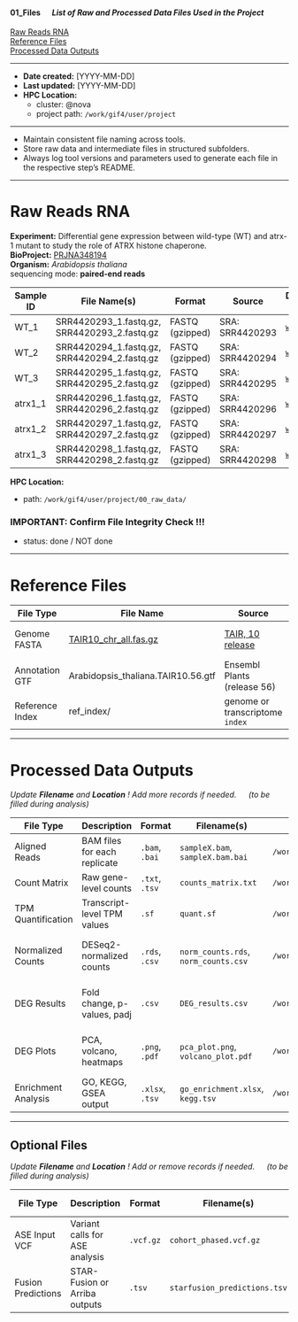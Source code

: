 #### 01_Files &emsp; *List of Raw and Processed Data Files Used in the Project*

[Raw Reads RNA](#raw-reads-rna)  
[Reference Files](#reference-files)  
[Processed Data Outputs](#processed-data-outputs)

---

- **Date created:** [YYYY-MM-DD]
- **Last updated:** [YYYY-MM-DD]
- **HPC Location:** 
  - cluster: @nova
  - project path: `/work/gif4/user/project`

---

- Maintain consistent file naming across tools.
- Store raw data and intermediate files in structured subfolders.
- Always log tool versions and parameters used to generate each file in the respective step’s README.

---


# Raw Reads RNA

**Experiment:** Differential gene expression between wild-type (WT) and atrx-1 mutant to study the role of ATRX histone chaperone.  
**BioProject:** [PRJNA348194](https://www.ncbi.nlm.nih.gov/bioproject/PRJNA348194)  
**Organism:** *Arabidopsis thaliana*  
sequencing mode: **paired-end reads**  


| Sample ID | File Name(s) | Format | Source | Download Method | Notes |
|-----------|--------------|--------|--------|-----------------|-------|
| WT_1 | SRR4420293_1.fastq.gz, SRR4420293_2.fastq.gz | FASTQ (gzipped) | SRA: SRR4420293 | [`wget ftp`](ftp://ftp.sra.ebi.ac.uk/vol1/fastq/SRR442/003/SRR4420293/) | Paired-end |
| WT_2 | SRR4420294_1.fastq.gz, SRR4420294_2.fastq.gz | FASTQ (gzipped) | SRA: SRR4420294 | [`wget ftp`](ftp://ftp.sra.ebi.ac.uk/vol1/fastq/SRR442/004/SRR4420294/) | Paired-end |
| WT_3 | SRR4420295_1.fastq.gz, SRR4420295_2.fastq.gz | FASTQ (gzipped) | SRA: SRR4420295 | [`wget ftp`](ftp://ftp.sra.ebi.ac.uk/vol1/fastq/SRR442/005/SRR4420295/) | Paired-end |
| atrx1_1 | SRR4420296_1.fastq.gz, SRR4420296_2.fastq.gz | FASTQ (gzipped) | SRA: SRR4420296 | [`wget ftp`](ftp://ftp.sra.ebi.ac.uk/vol1/fastq/SRR442/006/SRR4420296/) | Paired-end |
| atrx1_2 | SRR4420297_1.fastq.gz, SRR4420297_2.fastq.gz | FASTQ (gzipped) | SRA: SRR4420297 | [`wget ftp`](ftp://ftp.sra.ebi.ac.uk/vol1/fastq/SRR442/007/SRR4420297/) | Paired-end |
| atrx1_3 | SRR4420298_1.fastq.gz, SRR4420298_2.fastq.gz | FASTQ (gzipped) | SRA: SRR4420298 | [`wget ftp`](ftp://ftp.sra.ebi.ac.uk/vol1/fastq/SRR442/008/SRR4420298/) | Paired-end |


**HPC Location:** 
- path: `/work/gif4/user/project/00_raw_data/`

### IMPORTANT: Confirm File Integrity Check !!!

- status: done / NOT done


---

# Reference Files


| File Type | File Name | Source | Usage in Step | Location |
|-----------|-----------|--------|---------------|----------|
| Genome FASTA | [TAIR10_chr_all.fas.gz](https://www.arabidopsis.org/api/download-files/download?filePath=Genes/TAIR10_genome_release/TAIR10_chromosome_files/TAIR10_chr_all.fas.gz) | [TAIR, 10 release](https://www.arabidopsis.org/download/overview) | Alignment, ASE, Fusion detection | `/work/gif4/user/project/refernce/` |
| Annotation GTF | Arabidopsis_thaliana.TAIR10.56.gtf | Ensembl Plants (release 56) | FeatureCounts, Salmon, HTSeq | `/work/gif4/user/project/03_alignment/ref_assembly/` |
| Reference Index | ref_index/ | genome or transcriptome `index` | Quantification |`/work/gif4/user/project/04_quantification/` |

---

# Processed Data Outputs 

*Update **Filename** and **Location** ! Add more records if needed. &emsp; (to be filled during analysis)*

| File Type | Description | Format | Filename(s) | Location | Analysis Step |
|-----------|-------------|--------|-------------|----------|---------------|
| Aligned Reads        | BAM files for each replicate | `.bam`, `.bai` | `sampleX.bam`, `sampleX.bam.bai` | `/work/gif4/user/project/03_alignment/`          | Read alignment to reference genome            |
| Count Matrix         | Raw gene-level counts        | `.txt`, `.tsv` | `counts_matrix.txt`              | `/work/gif4/user/project/04_quantification/`     | Gene/transcript quantification                |
| TPM Quantification   | Transcript-level TPM values  | `.sf`          | `quant.sf`                       | `/work/gif4/user/project/04_quantification/`     | Gene/transcript quantification                |
| Normalized Counts    | DESeq2-normalized counts     | `.rds`, `.csv` | `norm_counts.rds`, `norm_counts.csv` | `/work/gif4/user/project/05_dge/1_analysis/` | Differential gene expression analysis         |
| DEG Results          | Fold change, p-values, padj  | `.csv`         | `DEG_results.csv`                | `/work/gif4/user/project/05_dge/1_analysis/`     | Differential gene expression analysis         |
| DEG Plots            | PCA, volcano, heatmaps       | `.png`, `.pdf` | `pca_plot.png`, `volcano_plot.pdf`| `/work/gif4/user/project/05_dge/3_plots/`       | Visualization of differential expression data |
| Enrichment Analysis  | GO, KEGG, GSEA output        | `.xlsx`, `.tsv`| `go_enrichment.xlsx`, `kegg.tsv` | `/work/gif4/user/project/05_dge/2_downstream/`   | Functional and enrichment analysis            |

---

## Optional Files

*Update **Filename** and **Location** ! Add or remove records if needed. &emsp; (to be filled during analysis)*

| File Type | Description | Format | Filename(s) | Location | Analysis Step |
|-----------|-------------|--------|-------------|----------|---------------|
| ASE Input VCF       | Variant calls for ASE analysis | `.vcf.gz` | `cohort_phased.vcf.gz`       | `/work/gif4/user/project/06_ase/0-config/`                | Allele-specific expression analysis |
| Fusion Predictions  | STAR-Fusion or Arriba outputs  | `.tsv`    | `starfusion_predictions.tsv` | `/work/gif4/user/project/07_fusion_detection/1_analysis/` | Fusion transcript detection         |
